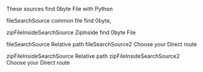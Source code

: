These sources find 0byte File with Python

fileSearchSource common file find 0byte, 

zipFileInsideSearchSource ZipInside find 0byte File 

fileSearchSource Relative path
fileSearchSource2 Choose your Direct route


zipFileInsideSearchSource Relative path
zipFileInsideSearchSource2 Choose your Direct route


